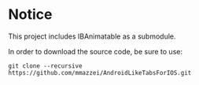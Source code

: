 # Notice

This project includes IBAnimatable as a submodule.

In order to download the source code, be sure to use:

    git clone --recursive https://github.com/mmazzei/AndroidLikeTabsForIOS.git


